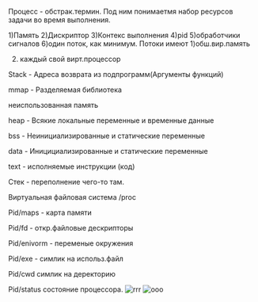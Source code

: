 Процесс - обстрак.термин. Под ним понимаетмя набор ресурсов задачи во время выполнения.

1)Память 2)Дискриптор 3)Контекс выполнения 4)pid 5)обработчики сигналов 6)один поток, как минимум.
Потоки имеют
1)обш.вир.память

2) каждый свой вирт.процессор

Stack - Адреса возврата из подпрограмм(Аргументы функций)

mmap - Разделяемая библиотека

неиспользованная память

heap - Всякие локальные переменные и временные данные

bss - Неинициализированные и статические переменные

data - Иницициализированные и статические переменные

text - исполняемые инструкции (код)

Стек - переполнение чего-то там.

Виртуальная файловая система /proc

Pid/maps - карта памяти

Pid/fd - откр.файловые дескрипторы

Pid/enivorm - переменые окружения

Pid/exe - симлик на использ.файл

Pid/cwd симлик на деректорию

Pid/status состояние процессора.
![rrr](https://user-images.githubusercontent.com/90152615/152759433-2eec867e-4489-47aa-b45d-c4f9d4129764.png)
![ooo](https://user-images.githubusercontent.com/90152615/152759465-29f89d09-792f-4e17-ae96-c14f631d088b.png)
